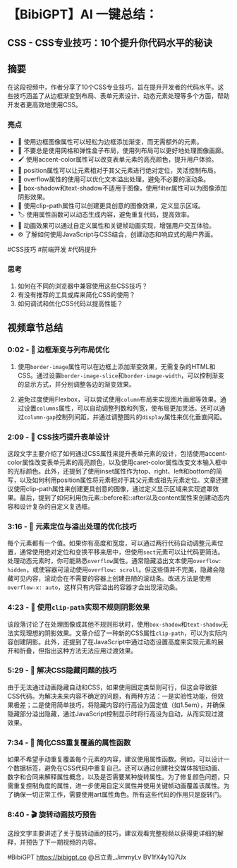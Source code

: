 # 【BibiGPT】AI 一键总结：
## CSS - CSS专业技巧：10个提升你代码水平的秘诀

## 摘要
在这段视频中，作者分享了10个CSS专业技巧，旨在提升开发者的代码水平。这些技巧涵盖了从边框渐变到布局、表单元素设计、动态元素处理等多个方面，帮助开发者更高效地使用CSS。


### 亮点
- 🎨 使用边框图像属性可以轻松为边框添加渐变，而无需额外的元素。
- 📏 不要总是使用网格和弹性盒子布局，使用列布局可以更好地处理图像画廊。
- 🖌️ 使用accent-color属性可以改变表单元素的高亮颜色，提升用户体验。
- 📐 position属性可以让元素相对于其父元素进行绝对定位，灵活控制布局。
- 📜 overflow属性的使用可以优化文本溢出处理，避免不必要的滚动条。
- 🌟 box-shadow和text-shadow不适用于图像，使用filter属性可以为图像添加阴影效果。
- 🔄 使用clip-path属性可以创建更具创意的图像效果，定义显示区域。
- 🏷️ 使用属性函数可以动态生成内容，避免重复代码，提高效率。
- 🎉 动画效果可以通过自定义属性和关键帧动画实现，增强用户交互体验。
- ⚙️ 了解如何使用JavaScript与CSS结合，创建动态和响应式的用户界面。


#CSS技巧 #前端开发 #代码提升


### 思考
1. 如何在不同的浏览器中兼容使用这些CSS技巧？
2. 有没有推荐的工具或库来简化CSS的使用？
3. 如何调试和优化CSS代码以提高性能？

## 视频章节总结

### 0:02 - 🎨 边框渐变与列布局优化
1. 使用`border-image`属性可以在边框上添加渐变效果，无需复杂的HTML和CSS。通过设置`border-image-slice`和`border-image-width`，可以控制渐变的显示方式，并分别调整各边的渐变效果。

2. 避免过度使用Flexbox，可以尝试使用`column`布局来实现图片画廊等效果。通过设置`columns`属性，可以自动调整列数和列宽，使布局更加灵活。还可以通过`column-gap`控制列间距，并通过调整图片的`display`属性来优化垂直间距。

### 2:09 - 🎨 CSS技巧提升表单设计
这段文字主要介绍了如何通过CSS属性来提升表单元素的设计，包括使用accent-color属性改变表单元素的高亮颜色，以及使用caret-color属性改变文本输入框中的光标颜色。此外，还提到了使用inset属性作为top、right、left和bottom的简写，以及如何利用position属性将元素相对于其父元素或祖先元素定位。文章还建议使用clip-path属性来创建更具创意的图像，通过定义显示区域来实现遮罩效果。最后，提到了如何利用伪元素::before和::after以及content属性来创建动态内容和设计复杂的自定义复选框。

### 3:16 - 🔧 元素定位与溢出处理的优化技巧
每个元素都有一个值。如果你有高度和宽度，可以通过两行代码自动调整元素位置，通常使用绝对定位和变换平移来居中，但使用`sect`元素可以让代码更简洁。处理动态元素时，你可能熟悉`overflow`属性。通常隐藏溢出文本使用`overflow: hidden`，或使容器可滚动使用`overflow: scroll`。但这些值并不完美，隐藏会隐藏可见内容，滚动会在不需要的容器上创建丑陋的滚动条。改进方法是使用`overflow-x: auto`，这样只有内容溢出的容器才会出现滚动条。

### 4:23 - 🌟 使用`clip-path`实现不规则阴影效果
该段落讨论了在处理图像或其他不规则形状时，使用`box-shadow`和`text-shadow`无法实现理想的阴影效果。文章介绍了一种新的CSS属性`clip-path`，可以为实际内容创建阴影。此外，还提到了在JavaScript中通过动态设置高度来实现元素的展开和折叠，但指出这种方法无法应用过渡效果。

### 5:29 - 🔧 解决CSS隐藏问题的技巧
由于无法通过动画隐藏自动和CSS，如果使用固定类型则可行，但这会导致脏CSS代码。为解决未来内容不确定的问题，有两种方法：一是实验性功能，但效果极差；二是使用简单技巧，将隐藏内容的行高设为固定值（如1.5em），并确保隐藏部分溢出隐藏，通过JavaScript控制显示时将行高设为自动，从而实现过渡效果。

### 7:34 - 🔄 简化CSS重复覆盖的属性函数
如果不希望手动重复覆盖每个元素的内容，建议使用属性函数。例如，可以设计一个数据标签，避免在CSS代码中重复自己。还可以通过创建社交媒体按钮动画、数字和合同来解释属性概念，以及是否需要某种旋转属性。为了修复颜色问题，只需重复控制角度的属性，进一步使用自定义属性并使用关键帧动画覆盖该属性。为了确保一切正常工作，需要使用art属性角色。所有这些代码的作用只是旋转门。

### 8:40 - 🎬 旋转动画技巧预告
这段文字主要讲述了关于旋转动画的技巧，建议观看完整视频以获得更详细的解释，并预告了下一期视频的内容。

#BibiGPT https://bibigpt.co @吕立青_JimmyLv
BV1fX4y1Q7Ux
